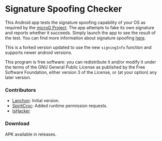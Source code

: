 # Signature Spoofing Checker

This Android app tests the signature spoofing capability of your OS as required by
the [microG Project](https://microg.org/). The app attempts to fake its own signature
and reports whether it succeeds. Simply launch the app to see the result of the test.
You can find more information about signature spoofing
[here](https://github.com/microg/android_packages_apps_GmsCore/wiki/Signature-Spoofing).

This is a forked version updated to use the new `signingInfo` function and supports newer android versions.

This program is free software: you can redistribute it and/or modify it under the
terms of the GNU General Public License as published by the Free Software Foundation,
either version 3 of the License, or (at your option) any later version.

### Contributors

- [Lanchon](https://github.com/Lanchon): Initial version.
- [SpiritCroc](https://github.com/SpiritCroc): Added runtime permission requests.
- [IsHacker](https://github.com/IsHacker003)

### Download

APK available in releases.
